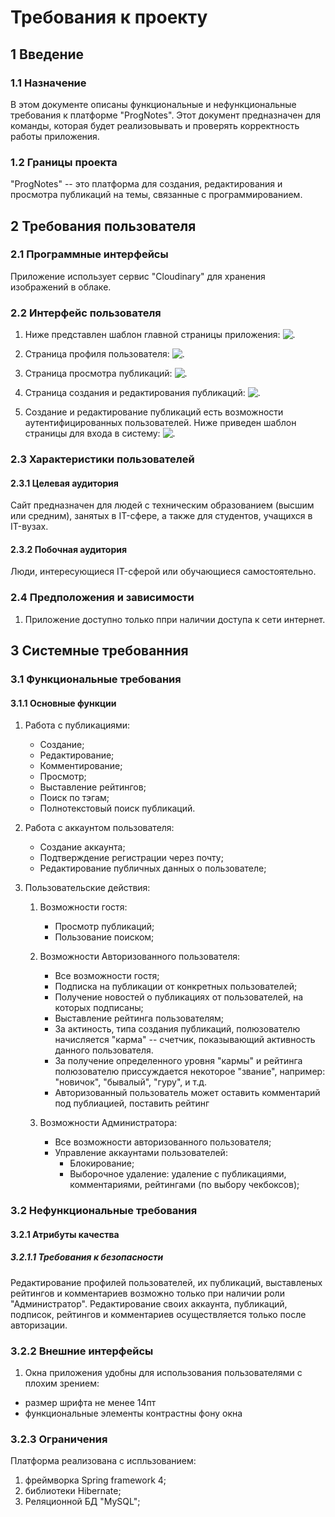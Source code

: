 # Требования к проекту

## 1 Введение

### 1.1 Назначение

В этом документе описаны функциональные и нефункциональные требования
к платформе "ProgNotes". Этот документ предназначен для команды, которая будет реализовывать и проверять корректность работы приложения.

### 1.2 Границы проекта

"ProgNotes" -- это платформа для создания, редактирования и просмотра публикаций на темы, связанные с программированием.

## 2 Требования пользователя

### 2.1 Программные интерфейсы

Приложение использует сервис "Cloudinary" для хранения изображений в облаке.

### 2.2 Интерфейс пользователя

1. Ниже представлен шаблон главной страницы приложения:
![.](https://github.com/ReemBer/ProgNotes/blob/master/Mockup/Main%20Page.png)

2. Страница профиля пользователя:
![.](https://github.com/ReemBer/ProgNotes/blob/master/Mockup/Profile.png)

3. Страница просмотра публикаций:
![.](https://github.com/ReemBer/ProgNotes/blob/master/Mockup/Post%20page.png)

4. Страница создания и редактирования публикаций:
![.](https://github.com/ReemBer/ProgNotes/blob/master/Mockup/Post%20Creation.png)

5. Создание и редактирование публикаций есть возможности аутентифицированных пользователей. Ниже приведен шаблон страницы для входа в систему:
![.](https://github.com/ReemBer/ProgNotes/blob/master/Mockup/Login%20page.png)

### 2.3 Характеристики пользователей

#### 2.3.1 Целевая аудитория

Сайт предназначен для людей с техническим образованием (высшим или средним), занятых в IT-сфере, а также для студентов, учащихся в IT-вузах.

#### 2.3.2 Побочная аудитория

Люди, интересующиеся IT-сферой или обучающиеся самостоятельно.

### 2.4 Предположения и зависимости

1. Приложение доступно только ппри наличии доступа к сети интернет.

## 3 Системные требованния

### 3.1 Функциональные требования

#### 3.1.1 Основные функции

1. Работа с публикациями:

	* Создание;
	* Редактирование;
	* Комментирование;
	* Просмотр;
	* Выставление рейтингов;
	* Поиск по тэгам;
	* Полнотекстовый поиск публикаций.

2. Работа с аккаунтом пользователя:
	
	* Создание аккаунта;
	* Подтверждение регистрации через почту;
	* Редактирование публичных данных о пользователе;

3. Пользовательские действия:

	1. Возможности гостя:
	 
		* Просмотр публикаций;
		* Пользование поиском;
	
	2. Возможности Авторизованного пользователя:
	    
        * Все возможности гостя;
	    * Подписка на публикации от конкретных пользователей;
    	* Получение новостей о публикациях от пользователей, на которых подписаны;
      	* Выставление рейтинга пользователям;
      	* За актиность, типа создания публикаций, полюзователю начисляется "карма" -- счетчик, показывающий активность данного пользователя.
      	* За получение определенного уровня "кармы" и рейтинга полюзователю приссуждается некоторое "звание", например: "новичок", "бывалый", "гуру", и т.д.
      	* Авторизованный пользователь может оставить комментарий под публиацией, поставить рейтинг

	3. Возможности Администратора:
		
        * Все возможности авторизованного пользователя;
        * Управление аккаунтами пользователей:
        	* Блокирование;
        	* Выборочное удаление: удаление с публикациями, комментариями, рейтингами (по выбору чекбоксов);

### 3.2 Нефункциональные требования

#### 3.2.1 Атрибуты качества

##### 3.2.1.1 Требования к безопасности

Редактирование профилей пользователей, их публикаций, выставленых рейтингов и комментариев возможно только при наличии роли "Администратор". Редактирование своих аккаунта, публикаций, подписок, рейтингов и комментариев осуществляется только после авторизации.

### 3.2.2 Внешние интерфейсы

1. Окна приложения удобны для использования пользователями с плохим зрением:

* размер шрифта не менее 14пт
* функциональные элементы контрастны фону окна

### 3.2.3 Ограничения

Платформа реализована с испльзованием:

1. фреймворка Spring framework 4;
2. библиотеки Hibernate;
3. Реляционной БД "MySQL"; 